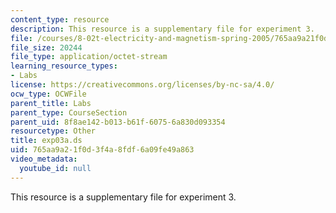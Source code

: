 ```yaml
---
content_type: resource
description: This resource is a supplementary file for experiment 3.
file: /courses/8-02t-electricity-and-magnetism-spring-2005/765aa9a21f0d3f4a8fdf6a09fe49a863_exp03a.ds
file_size: 20244
file_type: application/octet-stream
learning_resource_types:
- Labs
license: https://creativecommons.org/licenses/by-nc-sa/4.0/
ocw_type: OCWFile
parent_title: Labs
parent_type: CourseSection
parent_uid: 8f8ae142-b013-b61f-6075-6a830d093354
resourcetype: Other
title: exp03a.ds
uid: 765aa9a2-1f0d-3f4a-8fdf-6a09fe49a863
video_metadata:
  youtube_id: null
---
```

This resource is a supplementary file for experiment 3.